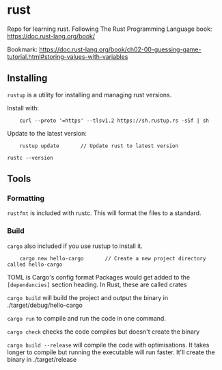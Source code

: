 # rust
Repo for learning rust. Following The Rust Programming Language book: https://doc.rust-lang.org/book/


Bookmark: https://doc.rust-lang.org/book/ch02-00-guessing-game-tutorial.html#storing-values-with-variables

## Installing

`rustup` is a utility for installing and managing rust versions.

Install with:

        curl --proto '=https' --tlsv1.2 https://sh.rustup.rs -sSf | sh

Update to the latest version:

        rustup update       // Update rust to latest version

`rustc --version`

## Tools

### Formatting
`rustfmt` is included with rustc. This will format the files to a standard.

### Build
`cargo` also included if you use rustup to install it. 

        cargo new hello-cargo       // Create a new project directory called hello-cargo

TOML is Cargo's config format
Packages would get added to the `[dependancies]` section heading. In Rust, these are called crates

`cargo build` will build the project and output the binary in ./target/debug/hello-cargo

`cargo run` to compile and run the code in one command.

`cargo check` checks the code compiles but doesn't create the binary

`cargo build --release` will compile the code with optimisations. It takes longer to compile but running the executable will run faster. It'll create the binary in ./target/release
